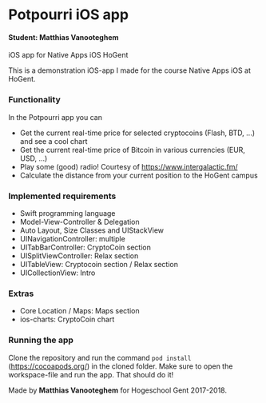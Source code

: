 # Potpourri iOS app

#### Student: Matthias Vanooteghem
iOS app for Native Apps iOS HoGent

This is a demonstration iOS-app I made for the course Native Apps iOS at HoGent.

### Functionality
In the Potpourri app you can
- Get the current real-time price for selected cryptocoins (Flash, BTD, ...) and see a cool chart
- Get the current real-time price of Bitcoin in various currencies (EUR, USD, ...) 
- Play some (good) radio! Courtesy of https://www.intergalactic.fm/
- Calculate the distance from your current position to the HoGent campus

### Implemented requirements
- Swift programming language
- Model-View-Controller & Delegation
- Auto Layout, Size Classes and UIStackView
- UINavigationController: multiple
- UITabBarController: CryptoCoin section
- UISplitViewController: Relax section
- UITableView: Cryptocoin section / Relax section
- UICollectionView: Intro

### Extras
- Core Location / Maps: Maps section
- ios-charts: CryptoCoin chart

### Running the app
Clone the repository and run the command `pod install` (https://cocoapods.org/) in the cloned folder. Make sure to open the workspace-file and run the app. That should do it!

Made by **Matthias Vanooteghem** for Hogeschool Gent 2017-2018.
